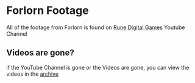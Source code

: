 # Forlorn Footage

All of the footage from Forlorn is found on [Rune Digital Games](https://www.youtube.com/channel/UCDi6Bibo-8B32Q_cuEvWQJQ) Youtube Channel

## Videos are gone?

if the YouTube Channel is gone or the Videos are gone, you can view the videos in the [archive](https://github.com/Wyliemaster/forlorn-Docs/tree/main/Videos/video-archive)